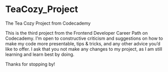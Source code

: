 # TeaCozy_Project

The Tea Cozy Project from Codecademy

This is the third project from the Frontend Developer Career Path on Codecademy. I’m open to constructive criticism and suggestions on how to make my code more presentable, tips & tricks, and any other advice you’d like to offer. I ask that you not make any changes to my project, as I am still learning and learn best by doing.


Thanks for stopping by!
